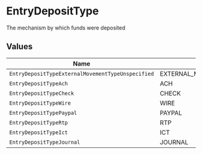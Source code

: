 # EntryDepositType

The mechanism by which funds were deposited


## Values

| Name                                              | Value                                             |
| ------------------------------------------------- | ------------------------------------------------- |
| `EntryDepositTypeExternalMovementTypeUnspecified` | EXTERNAL_MOVEMENT_TYPE_UNSPECIFIED                |
| `EntryDepositTypeAch`                             | ACH                                               |
| `EntryDepositTypeCheck`                           | CHECK                                             |
| `EntryDepositTypeWire`                            | WIRE                                              |
| `EntryDepositTypePaypal`                          | PAYPAL                                            |
| `EntryDepositTypeRtp`                             | RTP                                               |
| `EntryDepositTypeIct`                             | ICT                                               |
| `EntryDepositTypeJournal`                         | JOURNAL                                           |